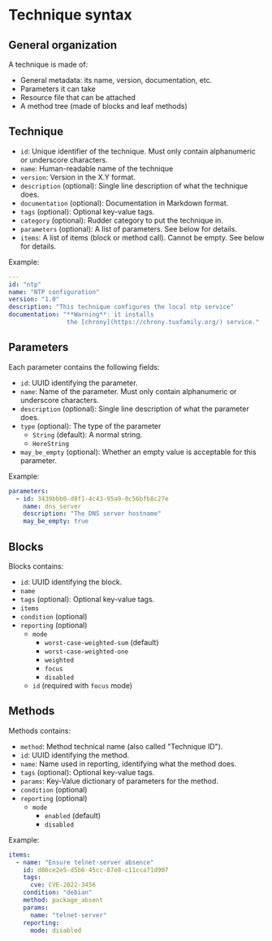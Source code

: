 # Technique syntax

## General organization

A technique is made of:

* General metadata: its name, version, documentation, etc.
* Parameters it can take
* Resource file that can be attached
* A method tree (made of blocks and leaf methods)

## Technique

* `id`: Unique identifier of the technique. Must only contain alphanumeric or underscore characters.
* `name`: Human-readable name of the technique
* `version`: Version in the X.Y format.
* `description` (optional): Single line description of what the technique does.
* `documentation` (optional): Documentation in Markdown format.
* `tags` (optional): Optional key-value tags.
* `category` (optional): Rudder category to put the technique in.
* `parameters` (optional): A list of parameters. See below for details.
* `items`: A list of items (block or method call). Cannot be empty. See below for details.

Example:

```yaml
---
id: "ntp"
name: "NTP configuration"
version: "1.0"
description: "This technique configures the local ntp service"
documentation: "**Warning**: it installs
                the [chrony](https://chrony.tuxfamily.org/) service."
```

## Parameters

Each parameter contains the following fields:

* `id`: UUID identifying the parameter.
* `name`: Name of the parameter. Must only contain alphanumeric or underscore characters.
* `description` (optional): Single line description of what the parameter does.
* `type` (optional): The type of the parameter
  * `String` (default): A normal string.
  * `HereString`
* `may_be_empty` (optional): Whether an empty value is acceptable for this parameter.

Example:

```yaml
parameters:
  - id: 3439bbb0-d8f1-4c43-95a9-0c56bfb8c27e
    name: dns_server
    description: "The DNS server hostname"
    may_be_empty: true
```

## Blocks

Blocks contains:

* `id`: UUID identifying the block.
* `name`
* `tags` (optional): Optional key-value tags.
* `items`
* `condition` (optional)
* `reporting` (optional)
  * `mode`
    * `worst-case-weighted-sum` (default)
    * `worst-case-weighted-one`
    * `weighted`
    * `focus`
    * `disabled`
  * `id` (required with `focus` mode)

## Methods

Methods contains:

* `method`: Method technical name (also called "Technique ID").
* `id`: UUID identifying the method.
* `name`: Name used in reporting, identifying what the method does.
* `tags` (optional): Optional key-value tags.
* `params`: Key-Value dictionary of parameters for the method.
* `condition` (optional)
* `reporting` (optional)
  * `mode` 
    * `enabled` (default)
    * `disabled`

Example:

```yaml
items:
  - name: "Ensure telnet-server absence"
    id: d86ce2e5-d5b6-45cc-87e8-c11cca71d907
    tags:
      cve: CVE-2022-3456
    condition: "debian"
    method: package_absent
    params:
      name: "telnet-server"
    reporting:
      mode: disabled
```